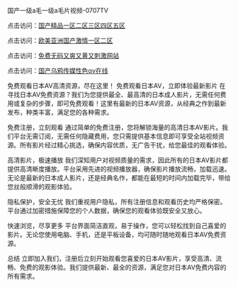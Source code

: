 国产一级a毛一级a毛片视频-0707TV

点击访问：<a href="https://bsdf-5f5.pages.dev/">国产精品一区二区三区四区五区</a>

点击访问：<a href="https://cfad.pages.dev/">欧美亚洲国产激情一区二区</a>

点击访问：<a href="https://gda-c7m.pages.dev/">免费无码又爽又黄又刺激网站</a>

点击访问：<a href="https://tfda.pages.dev/">国产乌鸦传媒性色αv在线</a>



免费观看日本AV高清资源，尽在这里！
免费观看日本AV，立即体验最新影片
在寻找日本AV免费资源？我们为您提供最全、最高清的日本成人影片，无需任何费用或复杂的步骤，即可免费观看！这里有最新的日本AV资源，从经典之作到最新发布，种类丰富，满足您的各种需求。

免费注册，立刻观看
通过简单的免费注册，您将解锁海量的高清日本AV影片。我们平台无需订阅，无需任何隐藏费用，您只需提供基本信息即可享受全站视频资源。所有影片经过精心挑选，确保内容优质，无广告干扰，给您最佳的观看体验。

高清影片，极速播放
我们深知用户对视频质量的需求，因此所有的日本AV影片都提供高清晰度播放。平台采用先进的视频播放器，确保影片播放流畅，加载迅速。无论是最新的日本成人影片，还是经典名作，都能在最短的时间内加载完毕，带给您丝般顺滑的观影体验。

隐私保护，安全无忧
我们重视用户隐私，所有注册信息和观看历史均严格保密。平台通过加密措施保障您的个人数据，确保您的观看体验既安全又放心。

快速浏览，尽享更多
平台界面简洁直观，易于操作，您可以轻松找到自己喜爱的影片。无论您使用电脑、手机，还是平板设备，均可随时随地观看日本AV免费资源。

总结
立即加入我们，注册后立刻开始观看您喜爱的日本AV影片，享受高清、流畅、免费的观影体验。我们提供最新、最全的资源，满足您对日本AV免费内容的所有需求。
<span style="display:none;">[Canonical link]( https://github.com/ve20250707/12318 ）</span>
